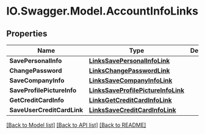 # IO.Swagger.Model.AccountInfoLinks
## Properties

Name | Type | Description | Notes
------------ | ------------- | ------------- | -------------
**SavePersonalInfo** | [**LinksSavePersonalInfoLink**](LinksSavePersonalInfoLink.md) |  | [optional] 
**ChangePassword** | [**LinksChangePasswordLink**](LinksChangePasswordLink.md) |  | [optional] 
**SaveCompanyInfo** | [**LinksSaveCompanyInfoLink**](LinksSaveCompanyInfoLink.md) |  | [optional] 
**SaveProfilePictureInfo** | [**LinksSaveProfilePictureInfoLink**](LinksSaveProfilePictureInfoLink.md) |  | [optional] 
**GetCreditCardInfo** | [**LinksGetCreditCardInfoLink**](LinksGetCreditCardInfoLink.md) |  | [optional] 
**SaveUserCreditCardLink** | [**LinksSaveCreditCardInfoLink**](LinksSaveCreditCardInfoLink.md) |  | [optional] 

[[Back to Model list]](../README.md#documentation-for-models) [[Back to API list]](../README.md#documentation-for-api-endpoints) [[Back to README]](../README.md)

